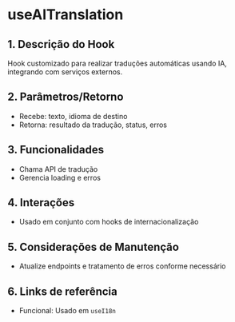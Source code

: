 # useAITranslation

## 1. Descrição do Hook
Hook customizado para realizar traduções automáticas usando IA, integrando com serviços externos.

## 2. Parâmetros/Retorno
- Recebe: texto, idioma de destino
- Retorna: resultado da tradução, status, erros

## 3. Funcionalidades
- Chama API de tradução
- Gerencia loading e erros

## 4. Interações
- Usado em conjunto com hooks de internacionalização

## 5. Considerações de Manutenção
- Atualize endpoints e tratamento de erros conforme necessário

## 6. Links de referência
- Funcional: Usado em `useI18n`
